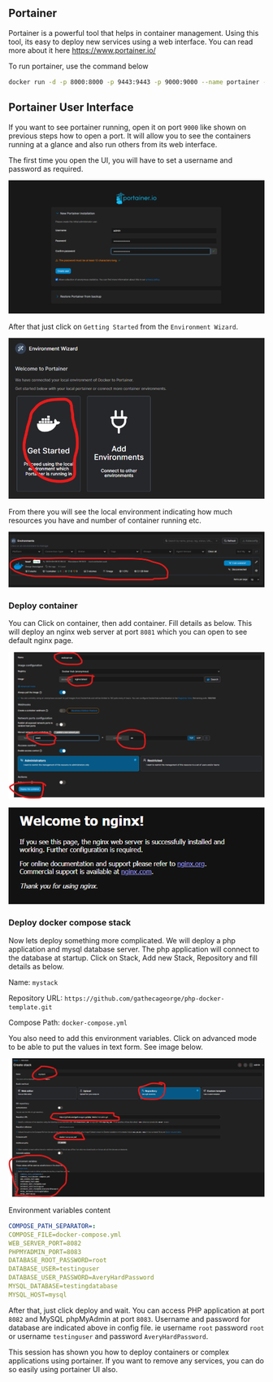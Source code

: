 ## Portainer

Portainer is a powerful tool that helps in container management. Using this tool, its easy to deploy new services using a web interface. You can read more about it here https://www.portainer.io/

To run portainer, use the command below
```bash
docker run -d -p 8000:8000 -p 9443:9443 -p 9000:9000 --name portainer --restart=always -v /var/run/docker.sock:/var/run/docker.sock portainer/portainer-ce:latest
```

## Portainer User Interface
If you want to see portainer running, open it on port `9000` like shown on previous steps how to open a port. It will allow you to see the containers running at a glance and also run others from its web interface.

The first time you open the UI, you will have to set a username and password as required.

![Portainer Setup](https://raw.githubusercontent.com/gathecageorge/killercoda/main/micro-services-monitoring-grafana/images/portainer1.png)

After that just click on `Getting Started` from the `Environment Wizard`.

![Portainer Getting Started](https://raw.githubusercontent.com/gathecageorge/killercoda/main/micro-services-monitoring-grafana/images/portainer2.png)

From there you will see the local environment indicating how much resources you have and number of container running etc.

![Portainer Local environment](https://raw.githubusercontent.com/gathecageorge/killercoda/main/micro-services-monitoring-grafana/images/portainer3.png)

### Deploy container
You can Click on container, then add container. Fill details as below. This will deploy an nginx web server at port `8081` which you can open to see default nginx page.

![Portainer deploy container](https://raw.githubusercontent.com/gathecageorge/killercoda/main/micro-services-monitoring-grafana/images/portainer4.png)

![Portainer deploy container](https://raw.githubusercontent.com/gathecageorge/killercoda/main/micro-services-monitoring-grafana/images/portainer5.png)

### Deploy docker compose stack
Now lets deploy something more complicated. We will deploy a php application and mysql database server. The php application will connect to the database at startup. Click on Stack, Add new Stack, Repository and fill details as below.

Name: `mystack`

Repository URL: `https://github.com/gathecageorge/php-docker-template.git`

Compose Path: `docker-compose.yml`

You also need to add this environment variables. Click on advanced mode to be able to put the values in text form. See image below.

![Portainer deploy stack](https://raw.githubusercontent.com/gathecageorge/killercoda/main/micro-services-monitoring-grafana/images/portainer6.png)

Environment variables content
```yaml
COMPOSE_PATH_SEPARATOR=:
COMPOSE_FILE=docker-compose.yml
WEB_SERVER_PORT=8082
PHPMYADMIN_PORT=8083
DATABASE_ROOT_PASSWORD=root
DATABASE_USER=testinguser
DATABASE_USER_PASSWORD=AveryHardPassword
MYSQL_DATABASE=testingdatabase
MYSQL_HOST=mysql
```

After that, just click deploy and wait. You can access PHP application at port `8082` and MySQL phpMyAdmin at port `8083`. Username and password for database are indicated above in config file. ie username `root` password `root` or username `testinguser` and password `AveryHardPassword`.

This session has shown you how to deploy containers or complex applications using portainer. If you want to remove any services, you can do so easily using portainer UI also.

